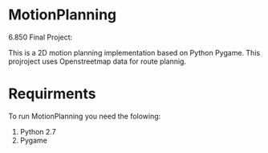 MotionPlanning
==============

6.850 Final Project:

This is a 2D motion planning implementation based on Python Pygame. This projroject uses Openstreetmap data for route plannig.

Requirments
==============

To run MotionPlanning you need the folowing:

1. Python 2.7
2. Pygame
